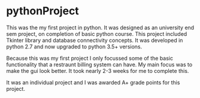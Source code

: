 # pythonProject

This was the my first project in python. It was designed as an university end sem project, on completion of basic python course.
This project included Tkinter library and database connectivity concepts.
It was developed in python 2.7 and now upgraded to python 3.5+ versions.


Because this was my first project I only focussed some of the basic functionality that a restraunt billing system can have.
 My main focus was to make the gui look better. 
It took nearly 2-3 weeks for me to  complete this.

It was an individual project and I was awarded A+ grade points for this project.
